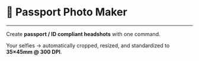 # 🪪 Passport Photo Maker

---

Create **passport / ID compliant headshots** with one command.  

Your selfies → automatically cropped, resized, and standardized to **35×45mm @ 300 DPI**.
